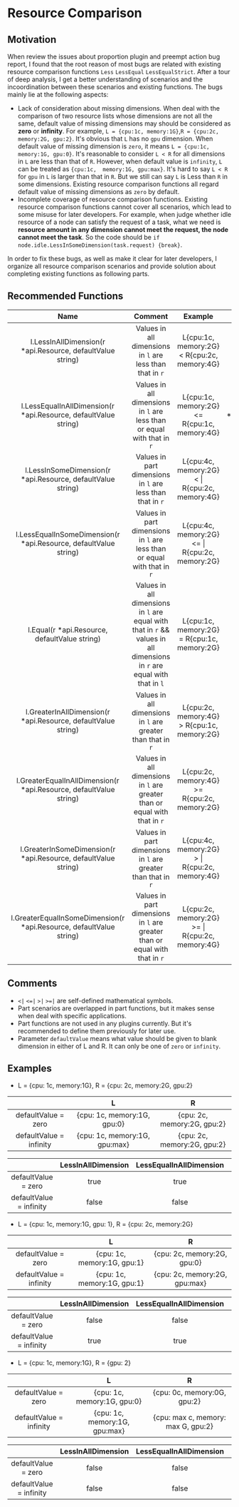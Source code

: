 # Resource Comparison

## Motivation
When review the issues about proportion plugin and preempt action bug report, I found that the root reason of most bugs
are related with existing resource comparison functions `Less` `LessEqual` `LessEqualStrict`. After a tour of deep analysis,
I get a better understanding of scenarios and the incoordination between these scenarios and existing functions. The bugs
mainly lie at the following aspects:
* Lack of consideration about missing dimensions. When deal with the comparison of two resource lists whose dimensions
are not all the same, default value of missing dimensions may should be considered as **zero** or **infinity**. For example,
`L = {cpu:1c, memory:1G}`,`R = {cpu:2c, memory:2G, gpu:2}`. It's obvious that `L` has no `gpu` dimension. When default value
of missing dimension is `zero`, it means `L = {cpu:1c, memory:1G, gpu:0}`. It's reasonable to consider `L < R` for all
dimensions in `L` are less than that of `R`. However, when default value is `infinity`, `L` can be treated as `{cpu:1c, 
memory:1G, gpu:max}`. It's hard to say `L < R` for `gpu` in `L` is larger than that in `R`. But we still can say `L` is
Less than `R` in some dimensions. Existing resource comparison functions all regard default value of missing dimensions
as `zero` by default.
* Incomplete coverage of resource comparison functions. Existing resource comparison functions cannot cover all scenarios,
which lead to some misuse for later developers. For example, when judge whether idle resource of a node can satisfy
the request of a task, what we need is **resource amount in any dimension cannot meet the request, the node cannot meet 
the task**. So the code should be `if node.idle.LessInSomeDimension(task.request) {break}`.

In order to fix these bugs, as well as make it clear for later developers, I organize all resource comparison scenarios
and provide solution about completing existing functions as following parts.

## Recommended Functions
| Name | Comment | Example | Original function | Used plugins/actions | Transformation |
| :----:| :----: | :----: | :----: | :----: | :----: |
| l.LessInAllDimension(r *api.Resource, defaultValue string) | Values in all dimensions in `l` are less than that in `r` | L{cpu:1c, memory:2G} < R{cpu:2c, memory:4G} | Less(rr *Resource) | proportion | * |
| l.LessEqualInAllDimension(r *api.Resource, defaultValue string) | Values in all dimensions in `l` are less than or equal with that in `r` | L{cpu:1c, memory:2G} <= R{cpu:1c, memory:4G} | LessEqual(rr *Resource)/LessEqualStrict(rr *Resource) | allocate/preempt/reclaim/overcommit/proportion/reservation/topology | * |
| l.LessInSomeDimension(r *api.Resource, defaultValue string) | Values in part dimensions in `l` are less than that in `r` | L{cpu:4c, memory:2G} < \| R{cpu:2c, memory:4G} | * | topology | * |
| l.LessEqualInSomeDimension(r *api.Resource, defaultValue string) | Values in part dimensions in `l` are less than or equal with that in `r` | L{cpu:4c, memory:2G} <= \| R{cpu:2c, memory:2G} | * | * | * |
| l.Equal(r *api.Resource, defaultValue string) | Values in all dimensions in `l` are equal with that in `r` && values in all dimensions in `r` are equal with that in `l` | L{cpu:1c, memory:2G} = R{cpu:1c, memory:2G} | * | * | * |
| l.GreaterInAllDimension(r *api.Resource, defaultValue string) | Values in all dimensions in `l` are greater than that in `r` | L{cpu:2c, memory:4G} > R{cpu:1c, memory:2G} | * | * | !l.LessEqualInSomeDimension(r *api.Resource, defaultValue string) |
| l.GreaterEqualInAllDimension(r *api.Resource, defaultValue string) | Values in all dimensions in `l` are greater than or equal with that in `r` | L{cpu:2c, memory:4G} >= R{cpu:2c, memory:2G} | * | * | !l.LessInSomeDimension(r *api.Resource, defaultValue string) |
| l.GreaterInSomeDimension(r *api.Resource, defaultValue string) | Values in part dimensions in `l` are greater than that in `r` | L{cpu:4c, memory:2G} > \| R{cpu:2c, memory:4G} | * | * | !l.LessEqualInAllDimension(r *api.Resource, defaultValue string) |
| l.GreaterEqualInSomeDimension(r *api.Resource, defaultValue string) | Values in part dimensions in `l` are greater than or equal with that in `r` | L{cpu:2c, memory:2G} >= \| R{cpu:2c, memory:4G} | * | * | !l.LessInAllDimension(r *api.Resource, defaultValue string) |

## Comments
* ` <| `  ` <=| `  ` >| `  ` >=| ` are self-defined mathematical symbols.
* Part scenarios are overlapped in part functions, but it makes sense when deal with specific applications.
* Part functions are not used in any plugins currently. But it's recommended to define them previously for later use.
* Parameter `defaultValue` means what value should be given to blank dimension in either of L and R. It can only be one of `zero` or `infinity`.

## Examples
* L = {cpu: 1c, memory:1G}, R = {cpu: 2c, memory:2G, gpu:2}

|  | L | R |
| :----: | :----: | :----: |
| defaultValue = zero | {cpu: 1c, memory:1G, gpu:0} | {cpu: 2c, memory:2G, gpu:2} |
| defaultValue = infinity | {cpu: 1c, memory:1G, gpu:max} | {cpu: 2c, memory:2G, gpu:2} |

|  | LessInAllDimension | LessEqualInAllDimension | LessInSomeDimension | LessEqualInSomeDimension | 
| :----: | :----: | :----: | :----: | :----: |
| defaultValue = zero | true | true | true | true |
| defaultValue = infinity | false | false | true | true |

* L = {cpu: 1c, memory:1G, gpu: 1}, R = {cpu: 2c, memory:2G}

|  | L | R |
| :----: | :----: | :----: |
| defaultValue = zero | {cpu: 1c, memory:1G, gpu:1} | {cpu: 2c, memory:2G, gpu:0} |
| defaultValue = infinity | {cpu: 1c, memory:1G, gpu:1} | {cpu: 2c, memory:2G, gpu:max} |

|  | LessInAllDimension | LessEqualInAllDimension | LessInSomeDimension | LessEqualInSomeDimension | 
| :----: | :----: | :----: | :----: | :----: |
| defaultValue = zero | false | false | true | true |
| defaultValue = infinity | true | true | true | true |

* L = {cpu: 1c, memory:1G}, R = {gpu: 2}

|  | L | R |
| :----: | :----: | :----: |
| defaultValue = zero | {cpu: 1c, memory:1G, gpu:0} | {cpu: 0c, memory:0G, gpu:2} |
| defaultValue = infinity | {cpu: 1c, memory:1G, gpu:max} | {cpu: max c, memory: max G, gpu:2} |

|  | LessInAllDimension | LessEqualInAllDimension | LessInSomeDimension | LessEqualInSomeDimension | 
| :----: | :----: | :----: | :----: | :----: |
| defaultValue = zero | false | false | true | true |
| defaultValue = infinity | false | false | true | true |